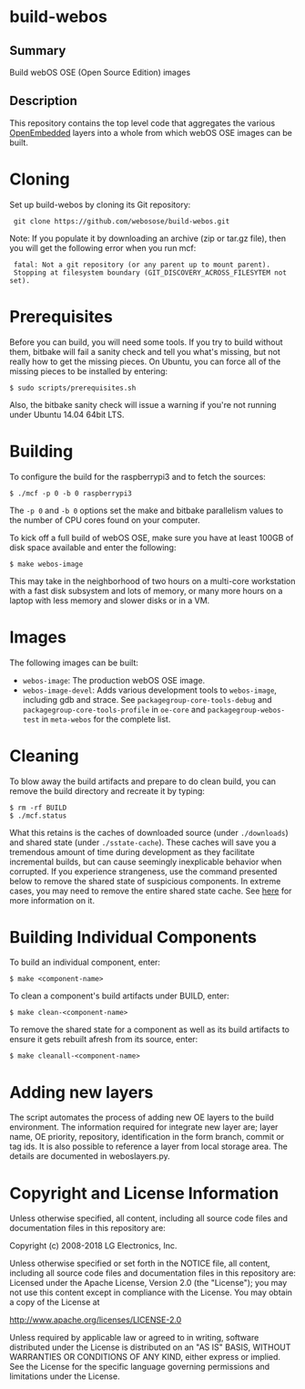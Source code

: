 build-webos
===========

Summary
-------
Build webOS OSE (Open Source Edition) images

Description
-----------
This repository contains the top level code that aggregates the various [OpenEmbedded](http://openembedded.org) layers into a whole from which webOS OSE images can be built.

Cloning
=======
Set up build-webos by cloning its Git repository:

     git clone https://github.com/webosose/build-webos.git

Note: If you populate it by downloading an archive (zip or tar.gz file), then you will get the following error when you run mcf:

     fatal: Not a git repository (or any parent up to mount parent).
     Stopping at filesystem boundary (GIT_DISCOVERY_ACROSS_FILESYTEM not set).


Prerequisites
=============
Before you can build, you will need some tools.  If you try to build without them, bitbake will fail a sanity check and tell you what's missing, but not really how to get the missing pieces. On Ubuntu, you can force all of the missing pieces to be installed by entering:

    $ sudo scripts/prerequisites.sh

Also, the bitbake sanity check will issue a warning if you're not running under Ubuntu 14.04 64bit LTS.


Building
========
To configure the build for the raspberrypi3 and to fetch the sources:

    $ ./mcf -p 0 -b 0 raspberrypi3

The `-p 0` and `-b 0` options set the make and bitbake parallelism values to the number of CPU cores found on your computer.

To kick off a full build of webOS OSE, make sure you have at least 100GB of disk space available and enter the following:

    $ make webos-image

This may take in the neighborhood of two hours on a multi-core workstation with a fast disk subsystem and lots of memory, or many more hours on a laptop with less memory and slower disks or in a VM.


Images
======
The following images can be built:

- `webos-image`: The production webOS OSE image.
- `webos-image-devel`: Adds various development tools to `webos-image`, including gdb and strace. See `packagegroup-core-tools-debug` and `packagegroup-core-tools-profile` in `oe-core` and `packagegroup-webos-test` in `meta-webos` for the complete list.


Cleaning
========
To blow away the build artifacts and prepare to do clean build, you can remove the build directory and recreate it by typing:

    $ rm -rf BUILD
    $ ./mcf.status

What this retains is the caches of downloaded source (under `./downloads`) and shared state (under `./sstate-cache`). These caches will save you a tremendous amount of time during development as they facilitate incremental builds, but can cause seemingly inexplicable behavior when corrupted. If you experience strangeness, use the command presented below to remove the shared state of suspicious components. In extreme cases, you may need to remove the entire shared state cache. See [here](http://www.yoctoproject.org/docs/latest/overview-manual/overview-manual.html#shared-state-cache) for more information on it.


Building Individual Components
==============================
To build an individual component, enter:

    $ make <component-name>

To clean a component's build artifacts under BUILD, enter:

    $ make clean-<component-name>

To remove the shared state for a component as well as its build artifacts to ensure it gets rebuilt afresh from its source, enter:

    $ make cleanall-<component-name>

Adding new layers
=================
The script automates the process of adding new OE layers to the build environment.  The information required for integrate new layer are; layer name, OE priority, repository, identification in the form branch, commit or tag ids. It is also possible to reference a layer from local storage area.  The details are documented in weboslayers.py.

Copyright and License Information
=================================
Unless otherwise specified, all content, including all source code files and
documentation files in this repository are:

Copyright (c) 2008-2018 LG Electronics, Inc.

Unless otherwise specified or set forth in the NOTICE file, all content,
including all source code files and documentation files in this repository are:
Licensed under the Apache License, Version 2.0 (the "License");
you may not use this content except in compliance with the License.
You may obtain a copy of the License at

http://www.apache.org/licenses/LICENSE-2.0

Unless required by applicable law or agreed to in writing, software
distributed under the License is distributed on an "AS IS" BASIS,
WITHOUT WARRANTIES OR CONDITIONS OF ANY KIND, either express or implied.
See the License for the specific language governing permissions and
limitations under the License.
